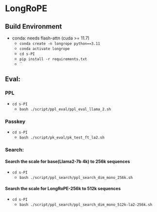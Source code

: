 # LongRoPE

## Build Environment
- conda: needs flash-attn (cuda >= 11.7)
  - `conda create -n longrope python==3.11`
  - `conda activate longrope`
  - `cd s-PI`
  - `pip install -r requirements.txt`
  - ``

## Eval:

### PPL
- `cd s-PI`
  - `bash ./script/ppl_eval/ppl_eval_llama_2.sh`

### Passkey
- `cd s-PI`
  - `bash ./script/pk_eval/pk_test_ft_la2.sh`

###  

### Search:
#### Search the scale for base(Llama2-7b 4k) to 256k sequences
- `cd s-PI`
  - `bash ./script/ppl_search/ppl_search_dim_mono_256k.sh`

#### Search the scale for LongRoPE-256k to 512k sequences
- `cd s-PI`
  - `bash ./script/ppl_search/ppl_search_dim_mono_512k-la2-256k.sh`




